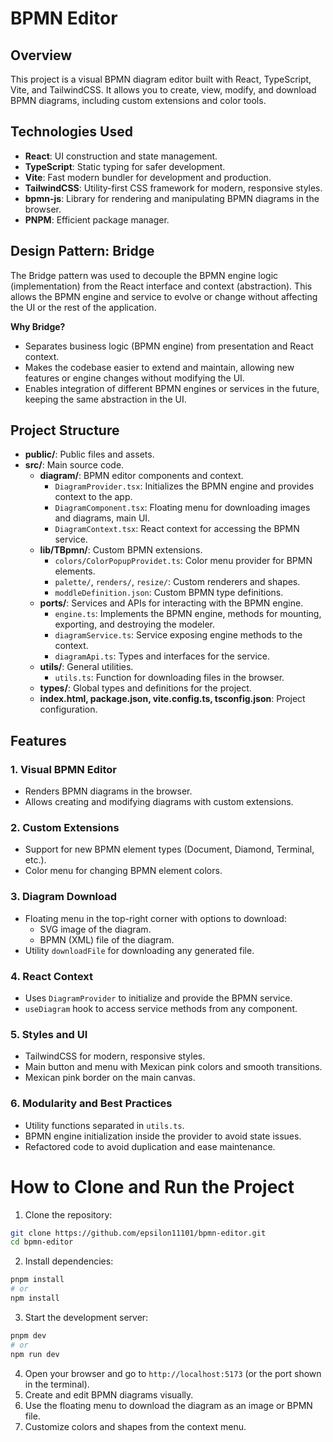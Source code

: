 # BPMN Editor

## Overview

This project is a visual BPMN diagram editor built with React, TypeScript, Vite, and TailwindCSS. It allows you to create, view, modify, and download BPMN diagrams, including custom extensions and color tools.

## Technologies Used

- **React**: UI construction and state management.
- **TypeScript**: Static typing for safer development.
- **Vite**: Fast modern bundler for development and production.
- **TailwindCSS**: Utility-first CSS framework for modern, responsive styles.
- **bpmn-js**: Library for rendering and manipulating BPMN diagrams in the browser.
- **PNPM**: Efficient package manager.

## Design Pattern: Bridge

The Bridge pattern was used to decouple the BPMN engine logic (implementation) from the React interface and context (abstraction). This allows the BPMN engine and service to evolve or change without affecting the UI or the rest of the application.

**Why Bridge?**

- Separates business logic (BPMN engine) from presentation and React context.
- Makes the codebase easier to extend and maintain, allowing new features or engine changes without modifying the UI.
- Enables integration of different BPMN engines or services in the future, keeping the same abstraction in the UI.

## Project Structure

- **public/**: Public files and assets.
- **src/**: Main source code.
  - **diagram/**: BPMN editor components and context.
    - `DiagramProvider.tsx`: Initializes the BPMN engine and provides context to the app.
    - `DiagramComponent.tsx`: Floating menu for downloading images and diagrams, main UI.
    - `DiagramContext.tsx`: React context for accessing the BPMN service.
  - **lib/TBpmn/**: Custom BPMN extensions.
    - `colors/ColorPopupProvidet.ts`: Color menu provider for BPMN elements.
    - `palette/`, `renders/`, `resize/`: Custom renderers and shapes.
    - `moddleDefinition.json`: Custom BPMN type definitions.
  - **ports/**: Services and APIs for interacting with the BPMN engine.
    - `engine.ts`: Implements the BPMN engine, methods for mounting, exporting, and destroying the modeler.
    - `diagramService.ts`: Service exposing engine methods to the context.
    - `diagramApi.ts`: Types and interfaces for the service.
  - **utils/**: General utilities.
    - `utils.ts`: Function for downloading files in the browser.
  - **types/**: Global types and definitions for the project.
  - **index.html, package.json, vite.config.ts, tsconfig.json**: Project configuration.

## Features

### 1. Visual BPMN Editor

- Renders BPMN diagrams in the browser.
- Allows creating and modifying diagrams with custom extensions.

### 2. Custom Extensions

- Support for new BPMN element types (Document, Diamond, Terminal, etc.).
- Color menu for changing BPMN element colors.

### 3. Diagram Download

- Floating menu in the top-right corner with options to download:
  - SVG image of the diagram.
  - BPMN (XML) file of the diagram.
- Utility `downloadFile` for downloading any generated file.

### 4. React Context

- Uses `DiagramProvider` to initialize and provide the BPMN service.
- `useDiagram` hook to access service methods from any component.

### 5. Styles and UI

- TailwindCSS for modern, responsive styles.
- Main button and menu with Mexican pink colors and smooth transitions.
- Mexican pink border on the main canvas.

### 6. Modularity and Best Practices

- Utility functions separated in `utils.ts`.
- BPMN engine initialization inside the provider to avoid state issues.
- Refactored code to avoid duplication and ease maintenance.

# How to Clone and Run the Project

1. Clone the repository:

```bash
git clone https://github.com/epsilon11101/bpmn-editor.git
cd bpmn-editor
```

2. Install dependencies:

```bash
pnpm install
# or
npm install
```

3. Start the development server:

```bash
pnpm dev
# or
npm run dev
```

4. Open your browser and go to `http://localhost:5173` (or the port shown in the terminal).
5. Create and edit BPMN diagrams visually.
6. Use the floating menu to download the diagram as an image or BPMN file.
7. Customize colors and shapes from the context menu.
